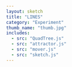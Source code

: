 ```yaml
---
layout: sketch
title: "LINES"
category: "Experiment"
thumb_name: "thumb.jpg"
includes:
  - src: "QuadTree.js"
  - src: "attractor.js"
  - src: "mover.js"
  - src: "sketch.js"
---
```


<!--

  You can change the title, category and thumb as you like
  (just make sure the folder contain a jpg for the thumb with the correct name)
  Do not change the first line "layout: sketch"

  If you need to customize this html page:
    1) delete the line "layout: sketch"
    2) copy the content of "/_layouts/sketch.html" below.
    Make sure to leave one line of space between the markup above and the html code

-->
